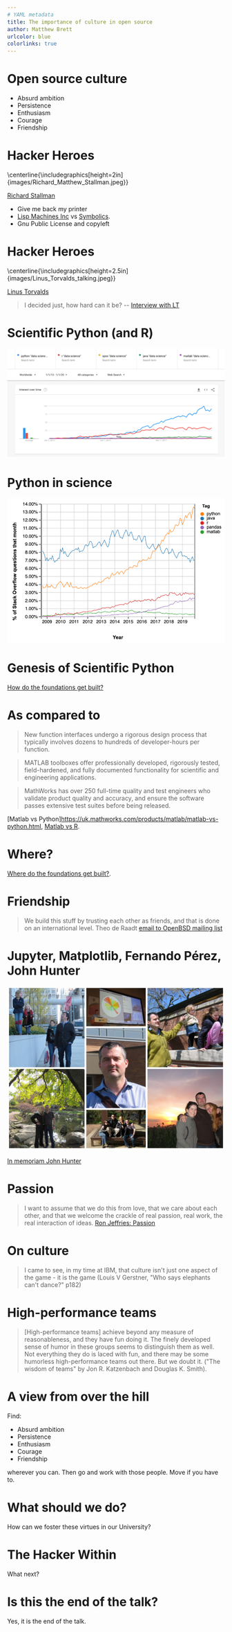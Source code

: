 ```yaml
---
# YAML metadata
title: The importance of culture in open source
author: Matthew Brett
urlcolor: blue
colorlinks: true
---
```


# Open source culture

* Absurd ambition
* Persistence
* Enthusiasm
* Courage
* Friendship

# Hacker Heroes

\centerline{\includegraphics[height=2in]{images/Richard_Matthew_Stallman.jpeg}}

[Richard Stallman](https://en.wikipedia.org/wiki/Richard_Stallman)

* Give me back my printer
* [Lisp Machines Inc](https://en.wikipedia.org/wiki/Lisp_Machines) vs
  [Symbolics](https://en.wikipedia.org/wiki/Symbolics).
* Gnu Public License and copyleft

# Hacker Heroes

\centerline{\includegraphics[height=2.5in]{images/Linus_Torvalds_talking.jpeg}}

[Linus Torvalds](https://en.wikipedia.org/wiki/Linus_Torvalds)

> I decided just, how hard can it be? -- [Interview with LT](http://edition.cnn.com/TRANSCRIPTS/0003/11/mld.00.html)

# Scientific Python (and R)

![](images/google_trends_python_etc.png)

# Python in science

![](images/so_trends_python_etc.png)

# Genesis of Scientific Python

[How do the foundations get built?](http://asterisk.dynevor.org/how-do-the-foundations-get-built.html)

# As compared to

> New function interfaces undergo a rigorous design process that typically
> involves dozens to hundreds of developer-hours per function.

> MATLAB toolboxes offer professionally developed, rigorously tested,
> field-hardened, and fully documented functionality for scientific and
> engineering applications.

> MathWorks has over 250 full-time quality and test engineers who validate
> product quality and accuracy, and ensure the software passes extensive test
> suites before being released.

[Matlab vs
Python]https://uk.mathworks.com/products/matlab/matlab-vs-python.html, [Matlab
vs R](https://uk.mathworks.com/discovery/matlab-vs-r.html).

# Where?

[Where do the foundations get built?](http://asterisk.dynevor.org/who-is-building-the-foundations.html).

# Friendship

> We build this stuff by trusting each other as friends, and that is done on an
> international level.  Theo de Raadt [email to OpenBSD mailing list](http://marc.info/?l=openbsd-tech&m=129261032213320&w=2)

# Jupyter, Matplotlib, Fernando Pérez, John Hunter

![](images/johnhunter-collage.jpg)

[In memoriam John
Hunter](http://blog.fperez.org/2013/07/in-memoriam-john-d-hunter-iii-1968-2012.html)

# Passion

> I want to assume that we do this from love, that we care about each other,
> and that we welcome the crackle of real passion, real work, the real
> interaction of ideas. [Ron Jeffries: Passion](https://ronjeffries.com/xprog/articles/jatpassion)

# On culture

> I came to see, in my time at IBM, that culture isn't just one aspect of the
> game - it is the game (Louis V Gerstner, "Who says elephants can't dance?"
> p182)

# High-performance teams

> [High-performance teams] achieve beyond any measure of reasonableness, and
> they have fun doing it.  The finely developed sense of humor in these groups
> seems to distinguish them as well.  Not everything they do is laced with fun,
> and there may be some humorless high-performance teams out there.  But we
> doubt it. ("The wisdom of teams" by Jon R. Katzenbach and Douglas K. Smith).

# A view from over the hill

Find:

* Absurd ambition
* Persistence
* Enthusiasm
* Courage
* Friendship

wherever you can. Then go and work with those people. Move if you have to.

# What should we do?

How can we foster these virtues in our University?

# The Hacker Within

What next?

# Is this the end of the talk?

Yes, it is the end of the talk.
